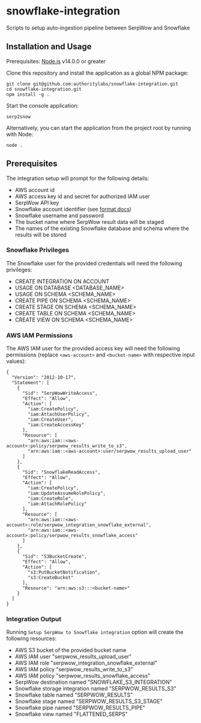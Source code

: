 # snowflake-integration
Scripts to setup auto-ingestion pipeline between SerpWow and Snowflake

## Installation and Usage

Prerequisites: [Node.js](https://nodejs.org/) v14.0.0 or greater

Clone this repository and install the application as a global NPM package:
```
git clone git@github.com:authoritylabs/snowflake-integration.git
cd snowflake-integration.git
npm install -g .
```

Start the console application:

```
serp2snow
```

Alternatively, you can start the application from the project root by running with Node:
```
node .
```

## Prerequisites

The integration setup will prompt for the following details:
- AWS account id
- AWS access key id and secret for authorized IAM user
- SerpWow API key
- Snowflake account identifier (see [format docs](https://docs.snowflake.com/en/user-guide/admin-account-identifier))
- Snowflake username and password
- The bucket name where SerpWow result data will be staged
- The names of the existing Snowflake database and schema where the results will be stored


### Snowflake Privileges

The Snowflake user for the provided credentials will need the following privileges:

- CREATE INTEGRATION ON ACCOUNT
- USAGE ON DATABASE <DATABASE_NAME>
- USAGE ON SCHEMA <SCHEMA_NAME>
- CREATE PIPE ON SCHEMA <SCHEMA_NAME>
- CREATE STAGE ON SCHEMA <SCHEMA_NAME>
- CREATE TABLE ON SCHEMA <SCHEMA_NAME>
- CREATE VIEW ON SCHEMA <SCHEMA_NAME>

### AWS IAM Permissions

The AWS IAM user for the provided access key will need the following permissions (replace `<aws-account>` and `<bucket-name>` with respective input values):

```
{
  "Version": "2012-10-17",
  "Statement": [
    {
      "Sid": "SerpWowWriteAccess",
      "Effect": "Allow",
      "Action": [
        "iam:CreatePolicy",
        "iam:AttachUserPolicy",
        "iam:CreateUser",
        "iam:CreateAccessKey"
      ],
      "Resource": [
        "arn:aws:iam::<aws-account>:policy/serpwow_results_write_to_s3",
        "arn:aws:iam::<aws-account>:user/serpwow_results_upload_user"
      ]
    },
    {
      "Sid": "SnowflakeReadAccess",
      "Effect": "Allow",
      "Action": [
        "iam:CreatePolicy",
        "iam:UpdateAssumeRolePolicy",
        "iam:CreateRole",
        "iam:AttachRolePolicy"
      ],
      "Resource": [
        "arn:aws:iam::<aws-account>:role/serpwow_integration_snowflake_external",
        "arn:aws:iam::<aws-account>:policy/serpwow_results_snowflake_access"
      ]
    },
    {
      "Sid": "S3BucketCreate",
      "Effect": "Allow",
      "Action": [
        "s3:PutBucketNotification",
        "s3:CreateBucket"
      ],
      "Resource": "arn:aws:s3:::<bucket-name>"
    }
  ]
}
```

### Integration Output

Running `Setup SerpWow to Snowflake integration` option will create the following resources:

* AWS S3 bucket of the provided bucket name
* AWS IAM user "serpwow_results_upload_user"
* AWS IAM role "serpwow_integration_snowflake_external"
* AWS IAM policy "serpwow_results_write_to_s3"
* AWS IAM policy "serpwow_results_snowflake_access"
* SerpWow destination named "SNOWFLAKE_S3_INTEGRATION"
* Snowflake storage integration named "SERPWOW_RESULTS_S3"
* Snowflake table named "SERPWOW_RESULTS"
* Snowflake stage named "SERPWOW_RESULTS_S3_STAGE"
* Snowflake pipe named "SERPWOW_RESULTS_PIPE"
* Snowflake view named "FLATTENED_SERPS"
